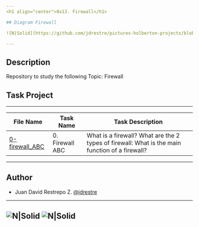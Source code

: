 ```yaml
---
<h1 align="center">0x13. Firewall</h1>

## Diagram Firewall

![N|Solid](https://github.com/jdrestre/pictures-holberton-projects/blob/master/0x13_firewall/Diagram_Firewall.png)

---
```

## Description
Repository to study the following Topic: Firewall


## Task Project
---
File Name|Task Name|Task Description
---|---|---
[0-firewall_ABC](https://github.com/jdrestre/holberton-system_engineering-devops/tree/master/0x13-firewall/0-firewall_ABC)|0. Firewall ABC|What is a firewall? What are the 2 types of firewall: What is the main function of a firewall?



---
## Author

- Juan David Restrepo Z. [@jdrestre](https://twitter.com/jdrestre)

---
![N|Solid](https://www.holbertonschool.com/holberton-logo.png) ![N|Solid](https://intranet.hbtn.io/assets/holberton-logo-coral-27055cb2f875eb10bf3b3942e52a24581bc0667695bdc856d4f08b469b678000.png)
---
